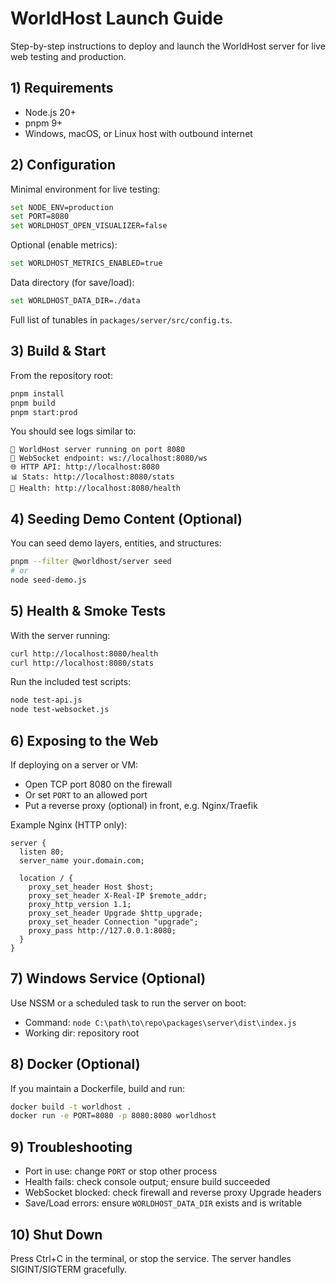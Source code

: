 # WorldHost Launch Guide

Step-by-step instructions to deploy and launch the WorldHost server for live web testing and production.

## 1) Requirements

- Node.js 20+
- pnpm 9+
- Windows, macOS, or Linux host with outbound internet

## 2) Configuration

Minimal environment for live testing:

```bash
set NODE_ENV=production
set PORT=8080
set WORLDHOST_OPEN_VISUALIZER=false
```

Optional (enable metrics):

```bash
set WORLDHOST_METRICS_ENABLED=true
```

Data directory (for save/load):

```bash
set WORLDHOST_DATA_DIR=./data
```

Full list of tunables in `packages/server/src/config.ts`.

## 3) Build & Start

From the repository root:

```bash
pnpm install
pnpm build
pnpm start:prod
```

You should see logs similar to:

```
🚀 WorldHost server running on port 8080
📡 WebSocket endpoint: ws://localhost:8080/ws
🌐 HTTP API: http://localhost:8080
📊 Stats: http://localhost:8080/stats
💚 Health: http://localhost:8080/health
```

## 4) Seeding Demo Content (Optional)

You can seed demo layers, entities, and structures:

```bash
pnpm --filter @worldhost/server seed
# or
node seed-demo.js
```

## 5) Health & Smoke Tests

With the server running:

```bash
curl http://localhost:8080/health
curl http://localhost:8080/stats
```

Run the included test scripts:

```bash
node test-api.js
node test-websocket.js
```

## 6) Exposing to the Web

If deploying on a server or VM:

- Open TCP port 8080 on the firewall
- Or set `PORT` to an allowed port
- Put a reverse proxy (optional) in front, e.g. Nginx/Traefik

Example Nginx (HTTP only):

```
server {
  listen 80;
  server_name your.domain.com;

  location / {
    proxy_set_header Host $host;
    proxy_set_header X-Real-IP $remote_addr;
    proxy_http_version 1.1;
    proxy_set_header Upgrade $http_upgrade;
    proxy_set_header Connection "upgrade";
    proxy_pass http://127.0.0.1:8080;
  }
}
```

## 7) Windows Service (Optional)

Use NSSM or a scheduled task to run the server on boot:

- Command: `node C:\path\to\repo\packages\server\dist\index.js`
- Working dir: repository root

## 8) Docker (Optional)

If you maintain a Dockerfile, build and run:

```bash
docker build -t worldhost .
docker run -e PORT=8080 -p 8080:8080 worldhost
```

## 9) Troubleshooting

- Port in use: change `PORT` or stop other process
- Health fails: check console output; ensure build succeeded
- WebSocket blocked: check firewall and reverse proxy Upgrade headers
- Save/Load errors: ensure `WORLDHOST_DATA_DIR` exists and is writable

## 10) Shut Down

Press Ctrl+C in the terminal, or stop the service. The server handles SIGINT/SIGTERM gracefully.


